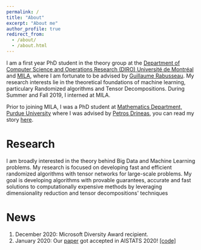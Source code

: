```yaml
---
permalink: /
title: "About"
excerpt: "About me"
author_profile: true
redirect_from: 
  - /about/
  - /about.html
---
```


I am a first year PhD student in the theory group at the [Department of Computer Science and Operations Research (DIRO) Université de Montréal](https://diro.umontreal.ca/english/home/) and [MILA](https://mila.quebec/en/), where I am fortunate to be advised by [Guillaume Rabusseau](https://www-labs.iro.umontreal.ca/~grabus/). My research interests lie in the theoretical foundations of machine learning, particulary Randomized algorithms and Tensor Decompositions.
During Summer and Fall 2019, I interned at MILA. 

Prior to joining MILA, I was a PhD student at [Mathematics Department, Purdue University](https://www.math.purdue.edu/) where I was advised by [Petros Drineas](https://www.cs.purdue.edu/homes/pdrineas/), you can read my story [here](https://www.purdueexponent.org/campus/article_c29e92e2-cf28-583e-9b4f-8cc818a4d4fc.html?fbclid=IwAR2lSQvOWthN78ovRYYU2TWJgqFJDEENYLxl94ZPaD33-NsWXe_9mfgu_N8). 

Research
======
I am broadly interested in the theory behind Big Data and Machine Learning problems. My research is focused on developing fast and efficient randomized algorithms with tensor networks for large-scale problems. My goal is developing algorithms with provable guarantees, accurate and fast solutions to computationally expensive methods by leveraging dimensionality reduction and tensor decompositions' techniques

News
======
1. December 2020: Microsoft Diversity Award recipient. 
1. January 2020: Our [paper](http://proceedings.mlr.press/v108/rakhshan20a.html) got accepted in AISTATS 2020! [[code]](https://github.com/b-rakhshan/Tensorized_Random_Projection)
